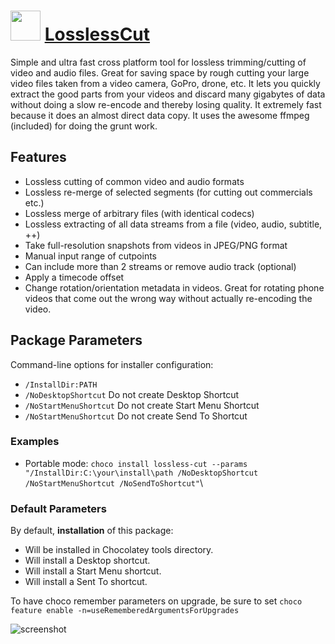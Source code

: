﻿# <img src="https://cdn.jsdelivr.net/gh/chtof/chocolatey-packages/automatic/lossless-cut/lossless-cut.png" width="48" height="48"/> [LosslessCut](https://chocolatey.org/packages/lossless-cut)

Simple and ultra fast cross platform tool for lossless trimming/cutting of video and audio files. Great for saving space by rough cutting your large video files taken from a video camera, GoPro, drone, etc. It lets you quickly extract the good parts from your videos and discard many gigabytes of data without doing a slow re-encode and thereby losing quality. It extremely fast because it does an almost direct data copy. It uses the awesome ffmpeg (included) for doing the grunt work.

## Features
- Lossless cutting of common video and audio formats
- Lossless re-merge of selected segments (for cutting out commercials etc.)
- Lossless merge of arbitrary files (with identical codecs)
- Lossless extracting of all data streams from a file (video, audio, subtitle, ++)
- Take full-resolution snapshots from videos in JPEG/PNG format
- Manual input range of cutpoints
- Can include more than 2 streams or remove audio track (optional)
- Apply a timecode offset
- Change rotation/orientation metadata in videos. Great for rotating phone videos that come out the wrong way without actually re-encoding the video.

## Package Parameters
Command-line options for installer configuration:
- `/InstallDir:PATH`
- `/NoDesktopShortcut` Do not create Desktop Shortcut
- `/NoStartMenuShortcut` Do not create Start Menu Shortcut
- `/NoStartMenuShortcut` Do not create Send To Shortcut

### Examples
- Portable mode:
`choco install lossless-cut --params "/InstallDir:C:\your\install\path /NoDesktopShortcut /NoStartMenuShortcut /NoSendToShortcut"`\

### Default Parameters
By default, **installation** of this package:
- Will be installed in Chocolatey tools directory.
- Will install a Desktop shortcut.
- Will install a Start Menu shortcut.
- Will install a Sent To shortcut.

To have choco remember parameters on upgrade, be sure to set `choco feature enable -n=useRememberedArgumentsForUpgrades`

![screenshot](https://cdn.jsdelivr.net/gh/chtof/chocolatey-packages/automatic/lossless-cut/screenshot.gif)
